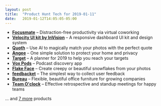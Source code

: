 ```yaml
---
layout: post
title:  "Product Hunt Tech for 2019-01-11"
date:   2019-01-12T14:05:05-05:00
---
```


* **[Focusmate](https://www.producthunt.com/posts/focusmate-2?utm_campaign=producthunt-api&utm_medium=api&utm_source=Application%3A+Daily+Digest+RSS+%28ID%3A+3202%29)** – Distraction-free productivity via virtual coworking
* **[Velocity UI kit by InVision](https://www.producthunt.com/posts/velocity-ui-kit-by-invision?utm_campaign=producthunt-api&utm_medium=api&utm_source=Application%3A+Daily+Digest+RSS+%28ID%3A+3202%29)** – A responsive dashboard UI kit and design system
* **[Quoth](https://www.producthunt.com/posts/quoth?utm_campaign=producthunt-api&utm_medium=api&utm_source=Application%3A+Daily+Digest+RSS+%28ID%3A+3202%29)** – Use AI to magically match your photos with the perfect quote
* **[Angee](https://www.producthunt.com/posts/angee-3?utm_campaign=producthunt-api&utm_medium=api&utm_source=Application%3A+Daily+Digest+RSS+%28ID%3A+3202%29)** – One simple solution to protect your home and privacy
* **[Target](https://www.producthunt.com/posts/target?utm_campaign=producthunt-api&utm_medium=api&utm_source=Application%3A+Daily+Digest+RSS+%28ID%3A+3202%29)** – A planner for 2019 to help you reach your targets
* **[Vox Pods](https://www.producthunt.com/posts/vox-pods?utm_campaign=producthunt-api&utm_medium=api&utm_source=Application%3A+Daily+Digest+RSS+%28ID%3A+3202%29)** – Podcast discovery app
* **[Flake Face](https://www.producthunt.com/posts/flake-face?utm_campaign=producthunt-api&utm_medium=api&utm_source=Application%3A+Daily+Digest+RSS+%28ID%3A+3202%29)** – Create creepy or beautiful snowflakes from your photos
* **[feedbacket](https://www.producthunt.com/posts/feedbacket?utm_campaign=producthunt-api&utm_medium=api&utm_source=Application%3A+Daily+Digest+RSS+%28ID%3A+3202%29)** – The simplest way to collect user feedback
* **[Bureau](https://www.producthunt.com/posts/bureau?utm_campaign=producthunt-api&utm_medium=api&utm_source=Application%3A+Daily+Digest+RSS+%28ID%3A+3202%29)** – Flexible, beautiful office furniture for growing companies
* **[Team O'clock](https://www.producthunt.com/posts/team-o-clock?utm_campaign=producthunt-api&utm_medium=api&utm_source=Application%3A+Daily+Digest+RSS+%28ID%3A+3202%29)** – Effective retrospective and standup meetings for happy teams

… and [7 more](https://www.producthunt.com/tech) products